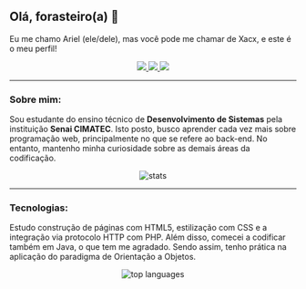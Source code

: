 ## Olá, forasteiro(a) 👋

Eu me chamo Ariel (ele/dele), mas você pode me chamar de Xacx, e este é o meu perfil!

<section align="center">
  <a href="https://www.linkedin.com/in/arielos/">
    <img src="https://img.shields.io/badge/LinkedIn-0077B5?style=for-the-badge&logo=linkedin&logoColor=white"/>
  </a>
  <a href="https://www.instagram.com/ariel.php/">
    <img src="https://img.shields.io/badge/Instagram-E4405F?style=for-the-badge&logo=instagram&logoColor=white"/>
  </a>
  <a href="malito:misterxacx@gmail.com/">
    <img src="https://img.shields.io/badge/Gmail-D14836?style=for-the-badge&logo=gmail&logoColor=white"/>
  </a>
</section>
<hr/>

### Sobre mim:

Sou estudante do ensino técnico de **Desenvolvimento de Sistemas** pela instituição **Senai CIMATEC**. Isto posto, busco aprender cada vez mais sobre programação web, principalmente no que se refere ao back-end. No entanto, mantenho minha curiosidade sobre as demais áreas da codificação.

<section align="center">
  <img src="https://github-readme-stats.vercel.app/api?username=MrXacx&count_private=true&theme=github_dark&show_icons=true&card_width=500px" alt="stats"/>
</section>
<hr/>

### Tecnologias:

Estudo construção de páginas com HTML5, estilização com CSS e a integração via protocolo HTTP com PHP. Além disso, comecei a codificar também em Java, o que tem me agradado. Sendo assim, tenho prática na aplicação do paradigma de Orientação a Objetos.

<section align="center">
  <img src="https://github-readme-stats.vercel.app/api/top-langs/?username=MrXacx&count_private=true&theme=github_dark&layout=compact&langs_count=6&card_width=500px" alt="top languages"/>
</section>
